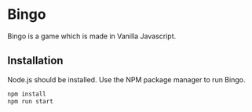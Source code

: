 # Bingo

Bingo is a game which is made in Vanilla Javascript.

## Installation

Node.js should be installed. Use the NPM package manager to run Bingo.

```bash
npm install 
npm run start
```